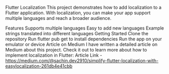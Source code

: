 Flutter Localization
This project demonstrates how to add localization to a Flutter application. With localization, you can make your app support multiple languages and reach a broader audience.

Features
Supports multiple languages
Easy to add new languages
Example strings translated into different languages
Getting Started
Clone the repository
Run flutter pub get to install dependencies
Run the app on your emulator or device
Article on Medium
I have written a detailed article on Medium about this project. Check it out to learn more about how to implement localization in Flutter:
Article Link -https://medium.com/@sachin.dev2910/simplify-flutter-localization-with-easylocalization-261db4e41cbb

